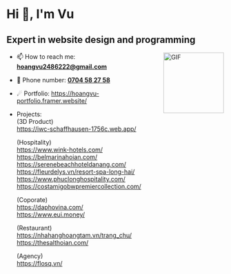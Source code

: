 <h1 align="left">Hi 👋, I'm Vu</h1>
<h2 align="left">Expert in website design and programming</h3>


<img align="right" alt="GIF" height="140px" src="https://media2.giphy.com/media/v1.Y2lkPTc5MGI3NjExYmZzMXNqbDVlZ3p2Zm5yM3lncjN3d3B5emZsbWh0bjF0aHRkdXptZyZlcD12MV9pbnRlcm5hbF9naWZfYnlfaWQmY3Q9Zw/enOL7Bi0fyD71KWYRX/giphy.gif" />

- 📫 How to reach me: <a mailto="hoangvu2486222@gmail.com">**hoangvu2486222@gmail.com**</a><br>
- 🚀 Phone number: <a href="christian.tomasino.dev@gmail.com">**0704 58 27 58**</a>
- ☄ Portfolio: https://hoangvu-portfolio.framer.website/

- Projects:<br>
  (3D Product)<br>
  https://iwc-schaffhausen-1756c.web.app/<br>
  
  (Hospitality)<br>
  https://www.wink-hotels.com/<br>
  https://belmarinahoian.com/<br>
  https://serenebeachhoteldanang.com/<br>
  https://fleurdelys.vn/resort-spa-long-hai/<br>
  https://www.phuclonghospitality.com/<br>
  https://costamigobwpremiercollection.com/
  
  (Coporate)<br>
  https://daphovina.com/<br>
  https://www.eui.money/<br>

  (Restaurant)<br>
  https://nhahanghoangtam.vn/trang_chu/<br>
  https://thesalthoian.com/<br>
  
  (Agency)<br>
  https://flosq.vn/
  



